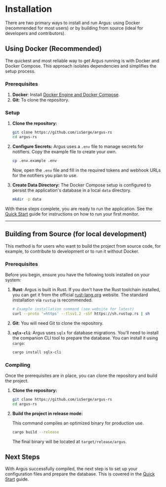 # Installation

There are two primary ways to install and run Argus: using Docker (recommended for most users) or by building from source (ideal for developers and contributors).

## Using Docker (Recommended)

The quickest and most reliable way to get Argus running is with Docker and Docker Compose. This approach isolates dependencies and simplifies the setup process.

### Prerequisites

1.  **Docker**: Install [Docker Engine and Docker Compose](https://docs.docker.com/get-docker/).
2.  **Git**: To clone the repository.

### Setup

1.  **Clone the repository:**
    ```bash
    git clone https://github.com/isSerge/argus-rs
    cd argus-rs
    ```

2.  **Configure Secrets:**
    Argus uses a `.env` file to manage secrets for notifiers. Copy the example file to create your own.
    ```bash
    cp .env.example .env
    ```
    Now, open the `.env` file and fill in the required tokens and webhook URLs for the notifiers you plan to use.

3.  **Create Data Directory:**
    The Docker Compose setup is configured to persist the application's database in a local `data` directory.
    ```bash
    mkdir -p data
    ```

With these steps complete, you are ready to run the application. See the [Quick Start](./quick_start.md) guide for instructions on how to run your first monitor.

---

## Building from Source (for local development)

This method is for users who want to build the project from source code, for example, to contribute to development or to run it without Docker.

### Prerequisites

Before you begin, ensure you have the following tools installed on your system:

1.  **Rust**: Argus is built in Rust. If you don't have the Rust toolchain installed, you can get it from the official [rust-lang.org](https://www.rust-lang.org/tools/install) website. The standard installation via `rustup` is recommended.

    ```bash
    # Example installation command (see website for latest)
    curl --proto '=https' --tlsv1.2 -sSf https://sh.rustup.rs | sh
    ```

2.  **Git**: You will need Git to clone the repository.

3.  **`sqlx-cli`**: Argus uses `sqlx` for database migrations. You'll need to install the companion CLI tool to prepare the database. You can install it using `cargo`:

    ```bash
    cargo install sqlx-cli
    ```

### Compiling

Once the prerequisites are in place, you can clone the repository and build the project.

1.  **Clone the repository:**

    ```bash
    git clone https://github.com/isSerge/argus-rs
    cd argus-rs
    ```

2.  **Build the project in release mode:**

    This command compiles an optimized binary for production use.

    ```bash
    cargo build --release
    ```

    The final binary will be located at `target/release/argus`.

## Next Steps

With Argus successfully compiled, the next step is to set up your configuration files and prepare the database. This is covered in the [Quick Start](./quick_start.md) guide.